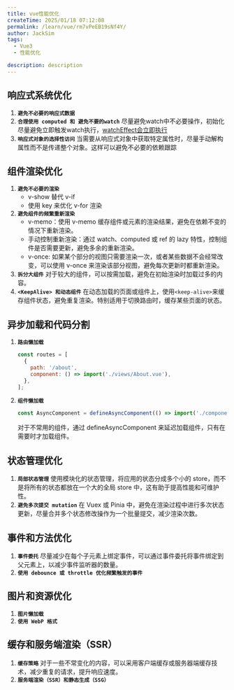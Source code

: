 ```yaml
---
title: vue性能优化
createTime: 2025/01/18 07:12:08
permalink: /learn/vue/rm7vPeEB19sNf4Y/
author: JackSim
tags:
  - Vue3
  - 性能优化

description: description
---
```


## 响应式系统优化

1. **`避免不必要的响应式数据`** 
2. **`合理使用 computed 和 避免不要的watch`**   尽量避免watch中不必要操作，初始化尽量避免立即触发watch执行，[watchEffect会立即执行](/learn/vue/27zpUq4W6kPrGTR5dz/#watch&watchEffect)
3. **`响应式对象的选择性访问`**   当需要从响应式对象中获取特定属性时，尽量手动解构属性而不是传递整个对象。这样可以避免不必要的依赖跟踪

## 组件渲染优化
1. **`避免不必要的渲染`**  
    - v-show 替代 v-if
    - 使用 key 来优化 v-for 渲染
2. **`避免组件的频繁重新渲染`** 
    - v-memo：使用 v-memo 缓存组件或元素的渲染结果，避免在依赖不变的情况下重新渲染。
    - 手动控制重新渲染：通过 watch、computed 或 ref 的 lazy 特性，控制组件是否需要更新，避免多余的重新渲染。
    - v-once: 如果某个部分的视图只需要渲染一次，或者某些数据不会经常改变，可以使用 v-once 来渲染该部分视图，避免每次更新时都重新渲染。
3. **`拆分大组件`** 
    对于较大的组件，可以按需加载，避免在初始渲染时加载过多的内容。
4. **`<KeepAlive> 和动态组件`**
    在动态加载的页面或组件上，使用`<keep-alive>`来缓存组件状态，避免重复渲染。特别适用于切换路由时，缓存某些页面的状态。


## 异步加载和代码分割
1. **`路由懒加载`**
    ```JavaScript
    const routes = [
      {
        path: '/about',
        component: () => import('./views/About.vue'),
      },
    ];
    ```
2. **`组件懒加载`**
    ```JavaScript
    const AsyncComponent = defineAsyncComponent(() => import('./components/AsyncComponent.vue'));
    ```
    对于不常用的组件，通过 defineAsyncComponent 来延迟加载组件，只有在需要时才加载组件。

## 状态管理优化

1. **`局部状态管理`**
    使用模块化的状态管理，将应用的状态分成多个小的 store，而不是将所有的状态都放在一个大的全局 store 中，这有助于提高性能和可维护性。 
2. **`避免多次提交 mutation`**
    在 Vuex 或 Pinia 中，避免在渲染过程中进行多次状态更新，尽量合并多个状态修改操作为一个批量提交，减少渲染次数。

## 事件和方法优化

1. **`事件委托`**  尽量减少在每个子元素上绑定事件，可以通过事件委托将事件绑定到父元素上，以减少事件监听器的数量。
2. **`使用 debounce 或 throttle 优化频繁触发的事件`**   

## 图片和资源优化

1. **`图片懒加载`**
2. **`使用 WebP 格式`**

## 缓存和服务端渲染（SSR）

1. **`缓存策略`**
   对于一些不常变化的内容，可以采用客户端缓存或服务器端缓存技术，减少重复的请求，提升响应速度。
2. **`服务端渲染（SSR）和静态生成（SSG）`**